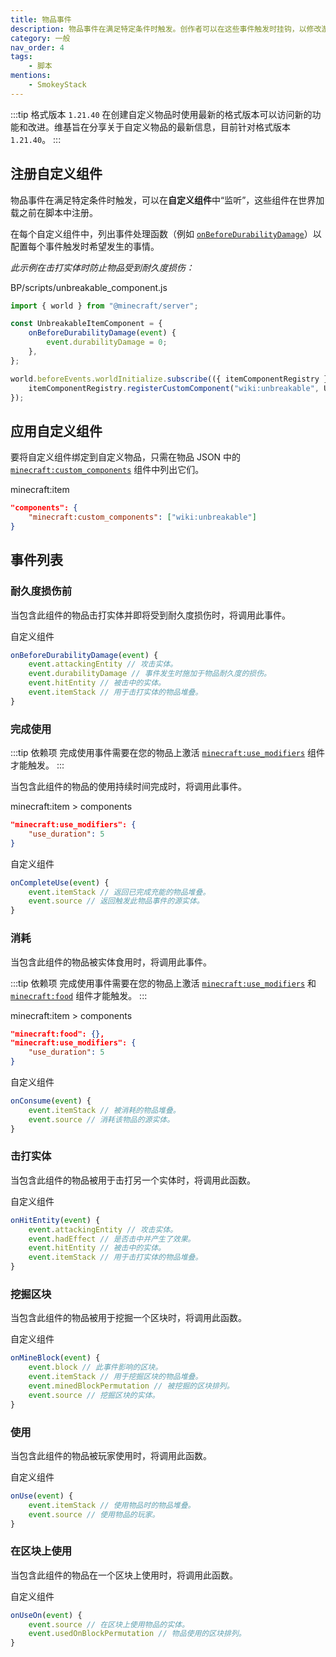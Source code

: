 ```yaml
---
title: 物品事件
description: 物品事件在满足特定条件时触发。创作者可以在这些事件触发时挂钩，以修改游戏世界。
category: 一般
nav_order: 4
tags:
    - 脚本
mentions:
    - SmokeyStack
---
```


:::tip 格式版本 `1.21.40`
在创建自定义物品时使用最新的格式版本可以访问新的功能和改进。维基旨在分享关于自定义物品的最新信息，目前针对格式版本 `1.21.40`。
:::

## 注册自定义组件

物品事件在满足特定条件时触发，可以在**自定义组件**中“监听”，这些组件在世界加载之前在脚本中注册。

在每个自定义组件中，列出事件处理函数（例如 [`onBeforeDurabilityDamage`](#onBeforeDurabilityDamage)）以配置每个事件触发时希望发生的事情。

_此示例在击打实体时防止物品受到耐久度损伤：_

<CodeHeader>BP/scripts/unbreakable_component.js</CodeHeader>

```js
import { world } from "@minecraft/server";

const UnbreakableItemComponent = {
    onBeforeDurabilityDamage(event) {
        event.durabilityDamage = 0;
    },
};

world.beforeEvents.worldInitialize.subscribe(({ itemComponentRegistry }) => {
    itemComponentRegistry.registerCustomComponent("wiki:unbreakable", UnbreakableItemComponent);
});
```

## 应用自定义组件

要将自定义组件绑定到自定义物品，只需在物品 JSON 中的 [`minecraft:custom_components`](/items/item-components#custom-components) 组件中列出它们。

<CodeHeader>minecraft:item</CodeHeader>

```json
"components": {
    "minecraft:custom_components": ["wiki:unbreakable"]
}
```

## 事件列表

### 耐久度损伤前

当包含此组件的物品击打实体并即将受到耐久度损伤时，将调用此事件。

<CodeHeader>自定义组件</CodeHeader>

```js
onBeforeDurabilityDamage(event) {
    event.attackingEntity // 攻击实体。
    event.durabilityDamage // 事件发生时施加于物品耐久度的损伤。
    event.hitEntity // 被击中的实体。
    event.itemStack // 用于击打实体的物品堆叠。
}
```

### 完成使用

:::tip 依赖项
完成使用事件需要在您的物品上激活 [`minecraft:use_modifiers`](/items/item-components#use-modifiers) 组件才能触发。
:::

当包含此组件的物品的使用持续时间完成时，将调用此事件。

<CodeHeader>minecraft:item > components</CodeHeader>

```json
"minecraft:use_modifiers": {
    "use_duration": 5
}
```

<CodeHeader>自定义组件</CodeHeader>

```js
onCompleteUse(event) {
    event.itemStack // 返回已完成充能的物品堆叠。
    event.source // 返回触发此物品事件的源实体。
}
```

### 消耗

当包含此组件的物品被实体食用时，将调用此事件。

:::tip 依赖项
完成使用事件需要在您的物品上激活 [`minecraft:use_modifiers`](/items/item-components#use-modifiers) 和 [`minecraft:food`](/items/item-components#food) 组件才能触发。
:::

<CodeHeader>minecraft:item > components</CodeHeader>

```json
"minecraft:food": {},
"minecraft:use_modifiers": {
    "use_duration": 5
}
```

<CodeHeader>自定义组件</CodeHeader>

```js
onConsume(event) {
    event.itemStack // 被消耗的物品堆叠。
    event.source // 消耗该物品的源实体。
}
```

### 击打实体

当包含此组件的物品被用于击打另一个实体时，将调用此函数。

<CodeHeader>自定义组件</CodeHeader>

```js
onHitEntity(event) {
    event.attackingEntity // 攻击实体。
    event.hadEffect // 是否击中并产生了效果。
    event.hitEntity // 被击中的实体。
    event.itemStack // 用于击打实体的物品堆叠。
}
```

### 挖掘区块

当包含此组件的物品被用于挖掘一个区块时，将调用此函数。

<CodeHeader>自定义组件</CodeHeader>

```js
onMineBlock(event) {
    event.block // 此事件影响的区块。
    event.itemStack // 用于挖掘区块的物品堆叠。
    event.minedBlockPermutation // 被挖掘的区块排列。
    event.source // 挖掘区块的实体。
}
```

### 使用

当包含此组件的物品被玩家使用时，将调用此函数。

<CodeHeader>自定义组件</CodeHeader>

```js
onUse(event) {
    event.itemStack // 使用物品时的物品堆叠。
    event.source // 使用物品的玩家。
}
```

### 在区块上使用

当包含此组件的物品在一个区块上使用时，将调用此函数。

<CodeHeader>自定义组件</CodeHeader>

```js
onUseOn(event) {
    event.source // 在区块上使用物品的实体。
    event.usedOnBlockPermutation // 物品使用的区块排列。
}
```